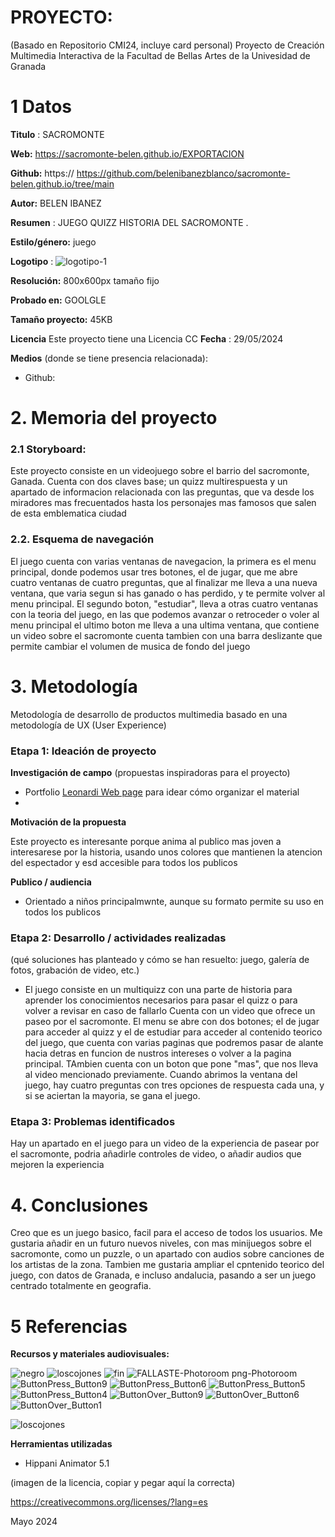 # PROYECTO: 

(Basado en Repositorio CMI24, incluye card personal)
Proyecto de Creación Multimedia Interactiva de la  Facultad de Bellas Artes de la Univesidad de Granada





# 1 Datos 


**Titulo** : SACROMONTE

**Web:**  https://sacromonte-belen.github.io/EXPORTACION

**Github:** https://    https://github.com/belenibanezblanco/sacromonte-belen.github.io/tree/main

**Autor:**  BELEN IBANEZ

**Resumen** : JUEGO QUIZZ HISTORIA DEL SACROMONTE . 

**Estilo/género:**  juego

**Logotipo** : ![logotipo-1](https://github.com/belenibanezblanco/sacromonte-belen.github.io/assets/171036380/18734712-af72-4c85-a0e9-5707e4064daa)


**Resolución:** 800x600px  tamaño fijo 

**Probado en:**  GOOLGLE

**Tamaño proyecto:** 45KB 

**Licencia** Este proyecto tiene una Licencia CC
**Fecha** : 29/05/2024

**Medios** (donde se tiene presencia relacionada):

- Github:





# 2. Memoria del proyecto 

### 2.1 Storyboard: 



Este proyecto consiste en un videojuego sobre el barrio del sacromonte, Ganada. Cuenta con dos claves base; un quizz multirespuesta y un apartado de informacion relacionada con las preguntas, que va desde los miradores mas frecuentados hasta los personajes mas famosos que salen de esta emblematica ciudad


### 2.2. Esquema de navegación 


El juego cuenta con varias ventanas de navegacion, la primera es el menu principal, donde podemos usar tres botones, el de jugar, que me abre cuatro ventanas de cuatro preguntas, que al finalizar me lleva a una nueva ventana, que varia segun si has ganado o has perdido, y te permite volver al menu principal.
El segundo boton, "estudiar", lleva a otras cuatro ventanas con la teoria del juego, en las que podemos avanzar o retroceder o voler al menu principal
el ultimo boton me lleva a una ultima ventana, que contiene un video sobre el sacromonte
cuenta tambien con una barra deslizante que permite cambiar el volumen de musica de fondo del juego







# 3. Metodología

Metodología de desarrollo de productos multimedia basado en una metodología de UX (User Experience)



### Etapa 1: Ideación de proyecto

**Investigación de campo** (propuestas inspiradoras para el proyecto)

- Portfolio [Leonardi Web page](http://www.rleonardi.com/interactive-resume/) para idear cómo organizar el material
- 



**Motivación de la propuesta** 

Este  proyecto es interesante porque anima al publico mas joven a interesarese por la historia, usando unos colores que mantienen la atencion del espectador y esd accesible para todos los publicos



**Publico / audiencia**

- Orientado a niños principalmwnte, aunque su formato permite su uso en todos los publicos





### Etapa 2: Desarrollo / actividades realizadas

(qué soluciones has planteado y cómo se han resuelto: juego, galería de fotos, grabación de video, etc.)

- El juego consiste en un multiquizz con una parte de historia para aprender los conocimientos necesarios para pasar el quizz o para volver a revisar en caso de fallarlo
Cuenta con un video que ofrece un paseo por el sacromonte.
El menu se abre con dos botones; el de jugar para acceder al quizz y el de estudiar para acceder al contenido teorico del juego, que cuenta con varias paginas que podremos pasar de alante hacia detras en funcion de nustros intereses o volver a la pagina principal. TAmbien cuenta con un boton que pone "mas", que nos lleva al video mencionado previamente.
Cuando abrimos la ventana del juego, hay cuatro preguntas con tres opciones de respuesta cada una, y si se aciertan la mayoria, se gana el juego.



### Etapa 3: Problemas identificados

Hay un apartado en el juego para un video de la experiencia de pasear por el sacromonte, podria añadirle controles de video, o añadir audios que mejoren la experiencia



# 4. Conclusiones 

Creo que es un juego basico, facil para el acceso de todos los usuarios. Me gustaria añadir en un futuro nuevos niveles, con mas minijuegos sobre el sacromonte, como un puzzle, o un apartado con audios sobre canciones de los artistas de la zona. Tambien me gustaria ampliar el cpntenido teorico del juego, con datos de Granada, e incluso andalucia, pasando a ser un juego centrado totalmente en geografia.






# 5 Referencias 


**Recursos y materiales audiovisuales:**

![negro](https://github.com/belenibanezblanco/sacromonte-belen.github.io/assets/171036380/66375b0f-b5ee-43d6-bd09-7f503069a6ba)
![loscojones](https://github.com/belenibanezblanco/sacromonte-belen.github.io/assets/171036380/fe05020a-a367-4509-8841-db3864d11c00)
![fin](https://github.com/belenibanezblanco/sacromonte-belen.github.io/assets/171036380/573cf5b1-b197-4efa-8334-91581aaaeaa1)
![FALLASTE-Photoroom png-Photoroom](https://github.com/belenibanezblanco/sacromonte-belen.github.io/assets/171036380/58fa8a68-4c92-4f6e-a80a-bd5bce5e9687)
![ButtonPress_Button9](https://github.com/belenibanezblanco/sacromonte-belen.github.io/assets/171036380/74a978aa-e986-4a31-a9ba-3747ab4acee6)
![ButtonPress_Button6](https://github.com/belenibanezblanco/sacromonte-belen.github.io/assets/171036380/1feb0d79-f08e-4ef7-b829-5b375c689610)
![ButtonPress_Button5](https://github.com/belenibanezblanco/sacromonte-belen.github.io/assets/171036380/49d2ae34-504c-4bf4-9974-5e2c4bc60114)
![ButtonPress_Button4](https://github.com/belenibanezblanco/sacromonte-belen.github.io/assets/171036380/567ff1e8-3ce1-4c56-8276-c879bf62c6bb)
![ButtonOver_Button9](https://github.com/belenibanezblanco/sacromonte-belen.github.io/assets/171036380/059688f9-e940-4458-835b-3d8700a8b357)
![ButtonOver_Button6](https://github.com/belenibanezblanco/sacromonte-belen.github.io/assets/171036380/902e8ab2-6b65-44eb-921e-e12bce573f1d)
![ButtonOver_Button1](https://github.com/belenibanezblanco/sacromonte-belen.github.io/assets/171036380/83d95599-4f5f-4c92-ae69-0fb164a769e5)

![loscojones](https://github.com/belenibanezblanco/sacromonte-belen.github.io/assets/171036380/8482b1b3-1bb7-4594-9718-86a113037ec8)




**Herramientas utilizadas**

- Hippani Animator 5.1




(imagen de la licencia, copiar y pegar aquí la correcta)

https://creativecommons.org/licenses/?lang=es

Mayo 2024
